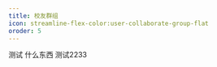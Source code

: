 ```yaml
---
title: 校友群组
icon: streamline-flex-color:user-collaborate-group-flat
oroder: 5
---
```


测试
什么东西
测试2233
